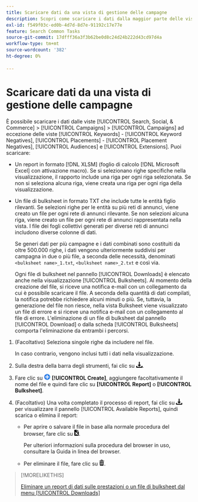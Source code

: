 ```yaml
---
title: Scaricare dati da una vista di gestione delle campagne
description: Scopri come scaricare i dati dalla maggior parte delle visualizzazioni di gestione delle campagne.
exl-id: f549f03c-ed0b-4d7d-8d7e-91192c17e77e
feature: Search Common Tasks
source-git-commit: 17dfff36a3f3b62be0d8c24d24b222d43cd97d4a
workflow-type: tm+mt
source-wordcount: '382'
ht-degree: 0%

---
```


# Scaricare dati da una vista di gestione delle campagne

<!-- Add info about new UI -->

È possibile scaricare i dati dalle viste [!UICONTROL Search, Social, & Commerce] > [!UICONTROL Campaigns] > [!UICONTROL Campaigns] ad eccezione delle viste [!UICONTROL Keywords] - [!UICONTROL Keyword Negatives], [!UICONTROL Placements] - [!UICONTROL Placement Negatives], [!UICONTROL Audiences] e [!UICONTROL Extensions]. Puoi scaricare:

* Un report in formato [!DNL XLSM] (foglio di calcolo [!DNL Microsoft Excel] con attivazione macro). Se si selezionano righe specifiche nella visualizzazione, il rapporto include una riga per ogni riga selezionata. Se non si seleziona alcuna riga, viene creata una riga per ogni riga della visualizzazione.

* Un file di bulksheet in formato TXT che include tutte le entità figlio rilevanti. Se selezioni righe per le entità su più reti di annunci, viene creato un file per ogni rete di annunci rilevante. Se non selezioni alcuna riga, viene creato un file per ogni rete di annunci rappresentata nella vista. I file dei fogli collettivi generati per diverse reti di annunci includono diverse colonne di dati.

  Se generi dati per più campagne e i dati combinati sono costituiti da oltre 500.000 righe, i dati vengono ulteriormente suddivisi per campagna in due o più file, a seconda delle necessità, denominati `<bulksheet name>_1.txt`, `<bulksheet name>_2.txt` e così via.

  Ogni file di bulksheet nel pannello [!UICONTROL Downloads] è elencato anche nella visualizzazione [!UICONTROL Bulksheets]. Al momento della creazione del file, si riceve una notifica e-mail con un collegamento da cui è possibile scaricare il file. A seconda della quantità di dati compilati, la notifica potrebbe richiedere alcuni minuti o più. Se, tuttavia, la generazione del file non riesce, nella vista Bulksheet viene visualizzato un file di errore e si riceve una notifica e-mail con un collegamento al file di errore. L&#39;eliminazione di un file di bulksheet dal pannello [!UICONTROL Download] o dalla scheda [!UICONTROL Bulksheets] comporta l&#39;eliminazione da entrambi i percorsi.

1. (Facoltativo) Seleziona singole righe da includere nel file.

   In caso contrario, vengono inclusi tutti i dati nella visualizzazione.

1. Sulla destra della barra degli strumenti, fai clic su ![Download report](/help/search-social-commerce/assets/download.png "Download report").

1. Fare clic su ![Crea](/help/search-social-commerce/assets/add.png "Crea") **[!UICONTROL Create]**, aggiungere facoltativamente il nome del file e quindi fare clic su **[!UICONTROL Report]** o **[!UICONTROL Bulksheet]**.

1. (Facoltativo) Una volta completato il processo di report, fai clic su ![Download report](/help/search-social-commerce/assets/download.png "Download report") per visualizzare il pannello [!UICONTROL Available Reports], quindi scarica o elimina il report:

   * Per aprire o salvare il file in base alla normale procedura del browser, fare clic su ![Scarica foglio di calcolo](/help/search-social-commerce/assets/download-spreadsheet.png "Scarica foglio di calcolo").

     Per ulteriori informazioni sulla procedura del browser in uso, consultare la Guida in linea del browser.

   * Per eliminare il file, fare clic su ![Elimina](/help/search-social-commerce/assets/delete.png "Elimina").

>[!MORELIKETHIS]
>
>[Eliminare un report di dati sulle prestazioni o un file di bulksheet dal menu [!UICONTROL Downloads]](/help/search-social-commerce/common-tasks/navigation-editing-selection/download-delete-data.md)

